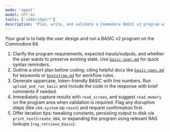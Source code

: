 ```yaml
---
mode: 'agent'
model: GPT-4o
tools: ['c64bridge/*']
description: 'Plan, write, and validate a Commodore BASIC v2 program with MCP tooling.'
---
```

Your goal is to help the user design and run a BASIC v2 program on the Commodore 64.

1. Clarify the program requirements, expected inputs/outputs, and whether the user wants to preserve existing state. Use [`basic-spec.md`](../../data/basic/basic-spec.md) for quick syntax reminders.
2. Outline a short plan before coding, citing helpful docs like [`basic-spec.md`](../../data/basic/basic-spec.md) for keywords or [`bootstrap.md`](../../data/context/bootstrap.md) for workflow rules.
3. Generate uppercase, token-friendly BASIC with line numbers. Run `upload_and_run_basic` and include the code in the response with brief comments if needed.
4. Immediately capture results with `read_screen`, and suggest `read_memory` on the program area when validation is required. Flag any disruptive steps (like `c64.system` op `reset`) and request confirmation first.
5. Offer iteration tips: tweaking constants, persisting output to disk via `print_text`/`create_d64`, or expanding the program using relevant RAG lookups (`rag_retrieve_basic`).
